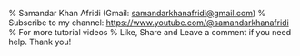 % Samandar Khan Afridi (Gmail: samandarkhanafridi@gmail.com)
% Subscribe to my channel: https://www.youtube.com/@samandarkhanafridi
% For more tutorial videos
% Like, Share and Leave a comment if you need help. Thank you!
